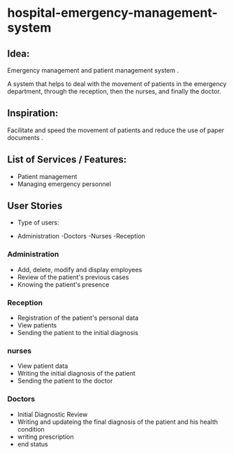 


# hospital-emergency-management-system
## Idea:
Emergency management and patient management system .

A system that helps to deal with the movement of patients in the emergency department, through the reception, then the nurses, and finally the doctor.

## Inspiration:
Facilitate and speed the movement of patients and reduce the use of paper documents .

## List of Services / Features:

- Patient management
- Managing emergency personnel



## User Stories
- Type of users: 

- Administration
-Doctors
-Nurses
-Reception

### Administration

- Add, delete, modify and display employees
- Review of the patient's previous cases
- Knowing the patient's presence


### Reception

- Registration of the patient's personal data
- View patients
- Sending the patient to the initial diagnosis


### nurses

- View patient data
- Writing the initial diagnosis of the patient
- Sending the patient to the doctor




### Doctors

- Initial Diagnostic Review
- Writing and updateing the final diagnosis of the patient and his health condition
- writing prescription
- end status

